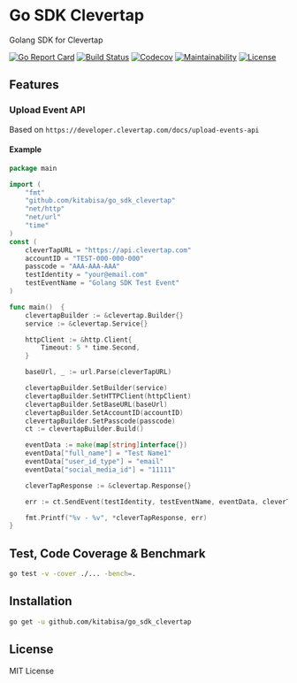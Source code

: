 # Go SDK Clevertap
Golang SDK for Clevertap

[![Go Report Card](https://goreportcard.com/badge/github.com/kitabisa/go_sdk_clevertap?style=flat-square)](https://goreportcard.com/report/github.com/kitabisa/go_sdk_clevertap)
[![Build Status](http://img.shields.io/travis/kitabisa/go_sdk_clevertap.svg?style=flat-square)](https://travis-ci.org/kitabisa/go_sdk_clevertap)
[![Codecov](https://img.shields.io/codecov/c/github/kitabisa/go_sdk_clevertap.svg?style=flat-square)](https://codecov.io/gh/kitabisa/go_sdk_clevertap)
[![Maintainability](https://api.codeclimate.com/v1/badges/9d35afa5f60a03fdee63/maintainability)](https://codeclimate.com/github/kitabisa/go_sdk_clevertap/maintainability)
[![License](http://img.shields.io/badge/license-mit-blue.svg?style=flat-square)](https://raw.githubusercontent.com/kitabisa/go_sdk_clevertap/master/LICENSE)

## Features
### Upload Event API
Based on `https://developer.clevertap.com/docs/upload-events-api`

#### Example
```go
package main

import (
	"fmt"
	"github.com/kitabisa/go_sdk_clevertap"
	"net/http"
	"net/url"
	"time"
)
const (
	cleverTapURL = "https://api.clevertap.com"
	accountID = "TEST-000-000-000"
	passcode = "AAA-AAA-AAA"
	testIdentity = "your@email.com"
	testEventName = "Golang SDK Test Event"
)

func main()  {
	clevertapBuilder := &clevertap.Builder{}
	service := &clevertap.Service{}

	httpClient := &http.Client{
		Timeout: 5 * time.Second,
	}

	baseUrl, _ := url.Parse(cleverTapURL)

	clevertapBuilder.SetBuilder(service)
	clevertapBuilder.SetHTTPClient(httpClient)
	clevertapBuilder.SetBaseURL(baseUrl)
	clevertapBuilder.SetAccountID(accountID)
	clevertapBuilder.SetPasscode(passcode)
	ct := clevertapBuilder.Build()

	eventData := make(map[string]interface{})
	eventData["full_name"] = "Test Name1"
	eventData["user_id_type"] = "email"
	eventData["social_media_id"] = "11111"

	cleverTapResponse := &clevertap.Response{}

	err := ct.SendEvent(testIdentity, testEventName, eventData, cleverTapResponse)

	fmt.Printf("%v - %v", *cleverTapResponse, err)
}
```

## Test, Code Coverage & Benchmark
```bash
go test -v -cover ./... -bench=.
```

## Installation
```bash
go get -u github.com/kitabisa/go_sdk_clevertap
```


## License
MIT License